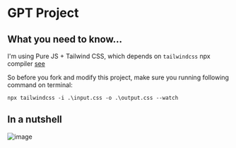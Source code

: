 # GPT Project

## What you need to know...

I'm using Pure JS + Tailwind CSS, which depends on `tailwindcss` npx compiler [see](https://tailwindcss.com/docs/installation)

So before you fork and modify this project, make sure you running following command on terminal:

```shell
npx tailwindcss -i .\input.css -o .\output.css --watch
```

## In a nutshell

![image](ormi-project-1.png)
